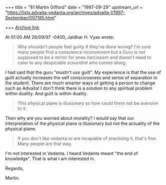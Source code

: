 +++
title = "81 Martin Gifford"
date = "1997-09-29"
upstream_url = "https://lists.advaita-vedanta.org/archives/advaita-l/1997-September/007185.html"

+++
[Archive link](https://lists.advaita-vedanta.org/archives/advaita-l/1997-September/007185.html)

At 01:00 AM 26/09/97 -0400, Jaldhar H. Vyas wrote:

>Why shouldn't people feel guilty if they've done wrong?  I'm sure many
>people find a conscience inconvenient but a Guru is not supposed to be a
>mirror for ones narcissism and doesn't need to cater to any despicable
>scoundrel who comes along.

I had said that the guru "mustn't _use_ guilt". My experience is that the
use of guilt actually increases the self consciousness and sense of
separation in the student. There are much smarter ways of getting a person
to change such as Advaita! I don't think there is a solution to any
spiritual problem within duality. And guilt is within duality.

>This physical plane is illusionary so how could there not be  aversion to
>it.

Then why are you worried about morality? I would say that our interpretation
of the physical plane is illusionary but not the actuality of the physical
plane.

>If you don't like vedanta or are incapable of practising it, that's fine.
>Many people are that way.

I'm not interested in Vedanta. I heard Vedanta meant "the end of knowledge".
That is what I am interested in.

Regards,

Martin.

